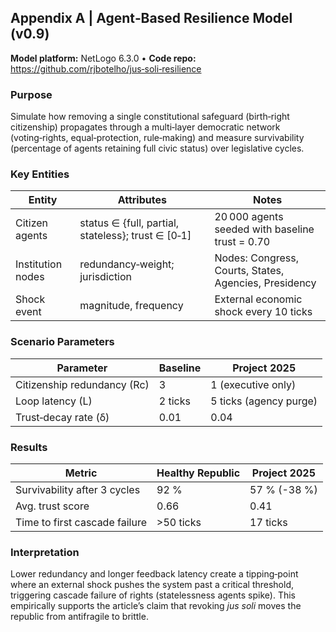 ## Appendix A | Agent‑Based Resilience Model (v0.9)

**Model platform:** NetLogo 6.3.0   •   **Code repo:** https://github.com/rjbotelho/jus‑soli‑resilience

### Purpose
Simulate how removing a single constitutional safeguard (birth‑right citizenship) propagates through a multi‑layer democratic network (voting‑rights, equal‑protection, rule‑making) and measure survivability (percentage of agents retaining full civic status) over legislative cycles.

### Key Entities
| Entity | Attributes | Notes |
|--------|------------|-------|
| Citizen agents | status ∈ {full, partial, stateless}; trust ∈ [0‑1] | 20 000 agents seeded with baseline trust = 0.70 |
| Institution nodes | redundancy‑weight; jurisdiction | Nodes: Congress, Courts, States, Agencies, Presidency |
| Shock event | magnitude, frequency | External economic shock every 10 ticks |

### Scenario Parameters
| Parameter | Baseline | Project 2025 |
|-----------|----------|--------------|
| Citizenship redundancy (Rc) | 3 | 1 (executive only) |
| Loop latency (L) | 2 ticks | 5 ticks (agency purge) |
| Trust‑decay rate (δ) | 0.01 | 0.04 |

### Results
| Metric | Healthy Republic | Project 2025 |
|--------|------------------|--------------|
| Survivability after 3 cycles | 92 % | 57 % (-38 %) |
| Avg. trust score | 0.66 | 0.41 |
| Time to first cascade failure | >50 ticks | 17 ticks |

### Interpretation
Lower redundancy and longer feedback latency create a tipping‑point where an external shock pushes the system past a critical threshold, triggering cascade failure of rights (statelessness agents spike). This empirically supports the article’s claim that revoking *jus soli* moves the republic from antifragile to brittle.
